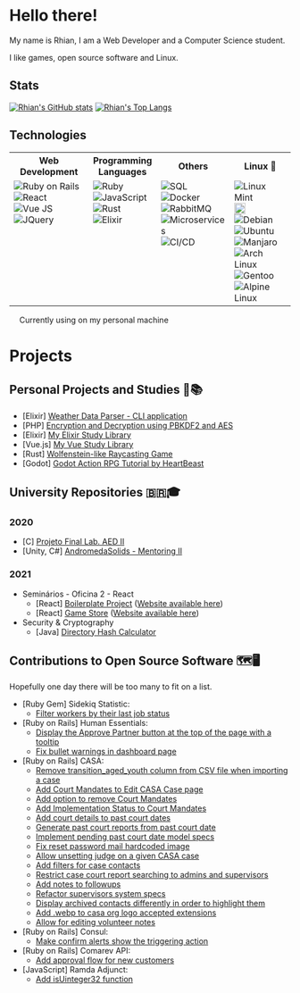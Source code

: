 <!--
So you've come to the bleak land of the README source code...
I am sorry, I've succumbed to the treacherous power of HTML in markdown... There is no way back now...
-->

# Hello there!

My name is Rhian, I am a Web Developer and a Computer Science student.

I like games, open source software and Linux.

<!--
  Other images :)
  https://media1.tenor.com/images/50ead60764442fd6304067bac5377027/tenor.gif
-->

<!-- <sub><sup><sub><sup>_By the way I like [Touhou](https://i1.kym-cdn.com/photos/images/newsfeed/000/333/537/b27.png) if you care about that_</sup></sub></sup></sub> -->

## Stats

[![Rhian's GitHub stats](https://github-readme-stats.vercel.app/api?username=rhian-cs&show_icons=true&theme=tokyonight&line_height=24.99)](https://github.com/anuraghazra/github-readme-stats)
[![Rhian's Top Langs](https://github-readme-stats.vercel.app/api/top-langs/?username=rhian-cs&layout=compact&theme=tokyonight&card_width=445&langs_count=8&exclude_repo=AndromedaSolids,puc-2020-2-Projeto_final_LAEDII)](https://github.com/anuraghazra/github-readme-stats)

## Technologies

<table>
<th>Web Development</th>
<th>Programming<br>Languages</th>
<th>Others</th>
<th>Linux 💛</th>
<tr>
  <td style="vertical-align: top;">
      <img src="https://img.shields.io/badge/Ruby_on_Rails-CC0000?style=flat&logo=ruby-on-rails&logoColor=white" alt="Ruby on Rails" /><br>
      <img src="https://img.shields.io/badge/React-20232A?style=flat&logo=react&logoColor=61DAFB" alt="React" /><br>
      <img src="https://img.shields.io/badge/Vue.js-35495E?style=flat&logo=vuedotjs&logoColor=4FC08D" alt="Vue JS" /><br>
      <img src="https://img.shields.io/badge/jQuery-0769AD?style=flat&logo=jquery&logoColor=white" alt="JQuery" /><br>
  </td>
  <td style="vertical-align: top;">
      <img src="https://img.shields.io/badge/Ruby-CC342D?style=flat&logo=ruby&logoColor=white" alt="Ruby" /><br>
      <img src="https://img.shields.io/badge/JavaScript-323330?style=flat&logo=javascript&logoColor=F7DF1E" alt="JavaScript" /><br>
      <img src="https://img.shields.io/badge/Rust-aa4411?style=flat&logo=rust&logoColor=white" alt="Rust" /><br>
      <img src="https://img.shields.io/badge/Elixir-4B275F?style=flat&logo=elixir&logoColor=white" alt="Elixir" /><br>
  </td>
  <td style="vertical-align: top;">
    <img src="https://img.shields.io/badge/PostgreSQL-316192?style=flat&logo=postgresql&logoColor=white" alt="SQL" /><br>
    <img src="https://img.shields.io/badge/Docker-2CA5E0?style=flat&logo=docker&logoColor=white" alt="Docker" /><br>
    <img src="https://img.shields.io/badge/rabbitmq-%23FF6600.svg?&style=flat&logo=rabbitmq&logoColor=white" alt="RabbitMQ" /><br>
    <img src="https://shields.io/badge/-Microservices-grey" alt="Microservices" /><br>
    <img src="https://shields.io/badge/-CI/CD-grey" alt="CI/CD" /></a><br>
  </td>
  <td style="vertical-align: top;">
    <img src="https://img.shields.io/badge/Linux_Mint-87CF3E?style=flat&logo=linux-mint&logoColor=white" alt="Linux Mint" /> <img src="https://freesvg.org/img/jean-victor-balin-icon-star.png" width="auto" height="20px" /><br>
    <img src="https://img.shields.io/badge/Debian-A81D33?style=flat&logo=debian&logoColor=white" alt="Debian" /><br>
    <img src="https://img.shields.io/badge/Ubuntu-E95420?style=flat&logo=ubuntu&logoColor=white" alt="Ubuntu" /><br>
    <img src="https://img.shields.io/badge/manjaro-35BF5C?style=flat&logo=Manjaro&logoColor=white" alt="Manjaro" /><br>
    <img src="https://img.shields.io/badge/Arch_Linux-1793D1?style=flat&logo=arch-linux&logoColor=white" alt="Arch Linux" /><br>
    <img src="https://img.shields.io/badge/Gentoo-54487A?style=flat&logo=gentoo&logoColor=white" alt="Gentoo" /><br>
    <img src="https://img.shields.io/badge/Alpine_Linux-0D597F?style=flat&logo=alpine-linux&logoColor=white" alt="Alpine Linux" /><br>
  </td>
</tr>
<table>

<img src="https://freesvg.org/img/jean-victor-balin-icon-star.png" width="auto" height="14px" /> Currently using on my personal machine

# Projects

## Personal Projects and Studies 💼📚

<!-- - [Docker] [Docker Orchestra - My Docker Containers + Some management scripts](https://github.com/rhian-cs/docker-orchestra) -->
- [Elixir] [Weather Data Parser - CLI application](https://github.com/rhian-cs/elixir-weather-parser)
- [PHP] [Encryption and Decryption using PBKDF2 and AES](https://github.com/rhian-cs/crypto-challenge-php-pbkdf2)
- [Elixir] [My Elixir Study Library](https://github.com/rhian-cs/elixir-studies)
- [Vue.js] [My Vue Study Library](https://github.com/rhian-cs/vue-udemy-studies)
- [Rust] [Wolfenstein-like Raycasting Game](https://github.com/rhian-cs/rust-tutorial-raycaster)
- [Godot] [Godot Action RPG Tutorial by HeartBeast](https://github.com/rhian-cs/godot-action-rpg-tutorial)

## University Repositories 🇧🇷🎓

### 2020

- [C] [Projeto Final Lab. AED II](https://github.com/rhian-cs/Projeto_final_LAEDII)
- [Unity, C#] [AndromedaSolids - Mentoring II](https://github.com/rhian-cs/AndromedaSolids)

### 2021

- Seminários - Oficina 2 - React
  - [React] [Boilerplate Project](https://github.com/rhian-cs/seminarios-2021-oficina-2-boilerplate) ([Website available here](https://rhian-cs.github.io/puc-2021-1-seminarios-3-oficina-2-boilerplate-project/public/index.html))
  - [React] [Game Store](https://github.com/rhian-cs/seminarios-2021-oficina-2-game-store) ([Website available here](https://rhian-cs.github.io/puc-2021-1-seminarios-3-oficina-2-game-store/))
- Security & Cryptography
  - [Java] [Directory Hash Calculator](https://github.com/rhian-cs/puc-2021-2-java-hash-calculator)

## Contributions to Open Source Software 🗺️🖥️

Hopefully one day there will be too many to fit on a list.

- [Ruby Gem] Sidekiq Statistic:
  - [Filter workers by their last job status](https://github.com/davydovanton/sidekiq-statistic/pull/173)
- [Ruby on Rails] Human Essentials:
  - [Display the Approve Partner button at the top of the page with a tooltip](https://github.com/rubyforgood/human-essentials/pull/2163)
  - [Fix bullet warnings in dashboard page](https://github.com/rubyforgood/human-essentials/pull/2413)
- [Ruby on Rails] CASA:
  - [Remove transition_aged_youth column from CSV file when importing a case](https://github.com/rubyforgood/casa/pull/1774)
  - [Add Court Mandates to Edit CASA Case page](https://github.com/rubyforgood/casa/pull/1795)
  - [Add option to remove Court Mandates](https://github.com/rubyforgood/casa/pull/1802)
  - [Add Implementation Status to Court Mandates](https://github.com/rubyforgood/casa/pull/1908)
  - [Add court details to past court dates](https://github.com/rubyforgood/casa/pull/2080)
  - [Generate past court reports from past court date](https://github.com/rubyforgood/casa/pull/2095)
  - [Implement pending past court date model specs](https://github.com/rubyforgood/casa/pull/2132)
  - [Fix reset password mail hardcoded image](https://github.com/rubyforgood/casa/pull/2133)
  - [Allow unsetting judge on a given CASA case](https://github.com/rubyforgood/casa/pull/2136)
  - [Add filters for case contacts](https://github.com/rubyforgood/casa/pull/2166)
  - [Restrict case court report searching to admins and supervisors](https://github.com/rubyforgood/casa/pull/2176)
  - [Add notes to followups](https://github.com/rubyforgood/casa/pull/2206)
  - [Refactor supervisors system specs](https://github.com/rubyforgood/casa/pull/2267)
  - [Display archived contacts differently in order to highlight them](https://github.com/rubyforgood/casa/pull/2298)
  - [Add .webp to casa org logo accepted extensions](https://github.com/rubyforgood/casa/pull/3044)
  - [Allow for editing volunteer notes](https://github.com/rubyforgood/casa/pull/3345)
- [Ruby on Rails] Consul:
  - [Make confirm alerts show the triggering action](https://github.com/consul/consul/pull/4543)
- [Ruby on Rails] Comarev API:
  - [Add approval flow for new customers](https://github.com/comarev/comarev/pull/90)
- [JavaScript] Ramda Adjunct:
  - [Add isUinteger32 function](https://github.com/char0n/ramda-adjunct/pull/2257)
